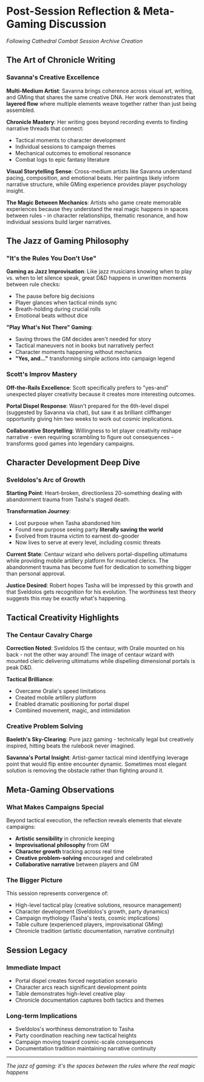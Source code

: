 # Post-Session Reflection & Meta-Gaming Discussion
*Following Cathedral Combat Session Archive Creation*

## The Art of Chronicle Writing

### Savanna's Creative Excellence
**Multi-Medium Artist**: Savanna brings coherence across visual art, writing, and GMing that shares the same creative DNA. Her work demonstrates that **layered flow** where multiple elements weave together rather than just being assembled.

**Chronicle Mastery**: Her writing goes beyond recording events to finding narrative threads that connect:
- Tactical moments to character development
- Individual sessions to campaign themes  
- Mechanical outcomes to emotional resonance
- Combat logs to epic fantasy literature

**Visual Storytelling Sense**: Cross-medium artists like Savanna understand pacing, composition, and emotional beats. Her paintings likely inform narrative structure, while GMing experience provides player psychology insight.

**The Magic Between Mechanics**: Artists who game create memorable experiences because they understand the real magic happens in spaces between rules - in character relationships, thematic resonance, and how individual sessions build larger narratives.

## The Jazz of Gaming Philosophy

### "It's the Rules You Don't Use"
**Gaming as Jazz Improvisation**: Like jazz musicians knowing when to play vs. when to let silence speak, great D&D happens in unwritten moments between rule checks:
- The pause before big decisions
- Player glances when tactical minds sync
- Breath-holding during crucial rolls
- Emotional beats without dice

**"Play What's Not There" Gaming**: 
- Saving throws the GM decides aren't needed for story
- Tactical maneuvers not in books but narratively perfect
- Character moments happening without mechanics
- **"Yes, and..."** transforming simple actions into campaign legend

### Scott's Improv Mastery
**Off-the-Rails Excellence**: Scott specifically prefers to "yes-and" unexpected player creativity because it creates more interesting outcomes.

**Portal Dispel Response**: Wasn't prepared for the 6th-level dispel (suggested by Savanna via chat), but saw it as brilliant cliffhanger opportunity giving him two weeks to work out cosmic implications.

**Collaborative Storytelling**: Willingness to let player creativity reshape narrative - even requiring scrambling to figure out consequences - transforms good games into legendary campaigns.

## Character Development Deep Dive

### Sveldolos's Arc of Growth
**Starting Point**: Heart-broken, directionless 20-something dealing with abandonment trauma from Tasha's staged death.

**Transformation Journey**: 
- Lost purpose when Tasha abandoned him
- Found new purpose seeing party **literally saving the world**
- Evolved from trauma victim to earnest do-gooder
- Now lives to serve at every level, including cosmic threats

**Current State**: Centaur wizard who delivers portal-dispelling ultimatums while providing mobile artillery platform for mounted clerics. The abandonment trauma has become fuel for dedication to something bigger than personal approval.

**Justice Desired**: Robert hopes Tasha will be impressed by this growth and that Sveldolos gets recognition for his evolution. The worthiness test theory suggests this may be exactly what's happening.

## Tactical Creativity Highlights

### The Centaur Cavalry Charge
**Correction Noted**: Sveldolos IS the centaur, with Oralie mounted on his back - not the other way around! The image of centaur wizard with mounted cleric delivering ultimatums while dispelling dimensional portals is peak D&D.

**Tactical Brilliance**: 
- Overcame Oralie's speed limitations
- Created mobile artillery platform
- Enabled dramatic positioning for portal dispel
- Combined movement, magic, and intimidation

### Creative Problem Solving
**Baeleth's Sky-Clearing**: Pure jazz gaming - technically legal but creatively inspired, hitting beats the rulebook never imagined.

**Savanna's Portal Insight**: Artist-gamer tactical mind identifying leverage point that would flip entire encounter dynamic. Sometimes most elegant solution is removing the obstacle rather than fighting around it.

## Meta-Gaming Observations

### What Makes Campaigns Special
Beyond tactical execution, the reflection reveals elements that elevate campaigns:
- **Artistic sensibility** in chronicle keeping
- **Improvisational philosophy** from GM
- **Character growth** tracking across real time
- **Creative problem-solving** encouraged and celebrated
- **Collaborative narrative** between players and GM

### The Bigger Picture
This session represents convergence of:
- High-level tactical play (creative solutions, resource management)
- Character development (Sveldolos's growth, party dynamics)  
- Campaign mythology (Tasha's tests, cosmic implications)
- Table culture (experienced players, improvisational GMing)
- Chronicle tradition (artistic documentation, narrative continuity)

## Session Legacy

### Immediate Impact
- Portal dispel creates forced negotiation scenario
- Character arcs reach significant development points
- Table demonstrates high-level creative play
- Chronicle documentation captures both tactics and themes

### Long-term Implications
- Sveldolos's worthiness demonstration to Tasha
- Party coordination reaching new tactical heights
- Campaign moving toward cosmic-scale consequences  
- Documentation tradition maintaining narrative continuity

---

*The jazz of gaming: it's the spaces between the rules where the real magic happens*